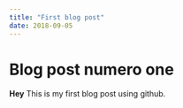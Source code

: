 ```yaml
---
title: "First blog post"
date: 2018-09-05
---
```


# Blog post numero one

**Hey**
This is my first blog post using github.
